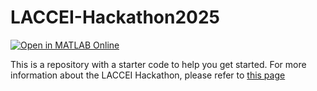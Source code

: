 # LACCEI-Hackathon2025
[![Open in MATLAB Online](https://www.mathworks.com/images/responsive/global/open-in-matlab-online.svg)](https://matlab.mathworks.com/open/github/v1?repo=gabyarellano/LACCEI-Hackathon2025&file=PredictingDiabetesMellitus.mlx)

This is a repository with a starter code to help you get started.
For more information about the LACCEI Hackathon, please refer to [this page](https://content.mathworks.com/viewer/67af7c5120ac5f9be09f3772)  

